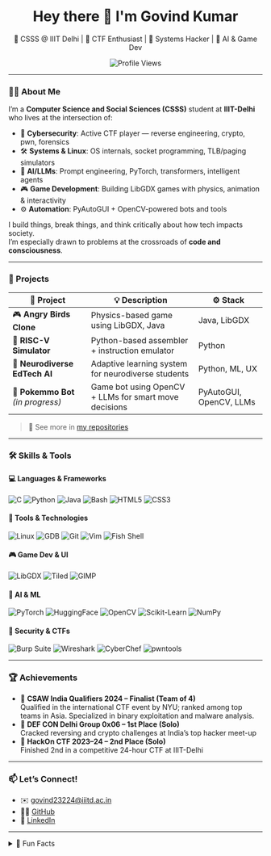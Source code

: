 <h1 align="center">Hey there 👋 I'm Govind Kumar</h1>
<p align="center">
  🧠 CSSS @ IIIT Delhi | 🔐 CTF Enthusiast | 🧰 Systems Hacker | 🤖 AI & Game Dev  
</p>

<p align="center">
  <img src="https://visitor-badge.glitch.me/badge?page_id=c0d3-Astra.visitor-badge&left_color=gray&right_color=blue" alt="Profile Views">
</p>


---

### 🧑‍💻 About Me

I’m a **Computer Science and Social Sciences (CSSS)** student at **IIIT-Delhi** who lives at the intersection of:

- 🔐 **Cybersecurity**: Active CTF player — reverse engineering, crypto, pwn, forensics  
- 🛠️ **Systems & Linux**: OS internals, socket programming, TLB/paging simulators  
- 🧠 **AI/LLMs**: Prompt engineering, PyTorch, transformers, intelligent agents  
- 🎮 **Game Development**: Building LibGDX games with physics, animation & interactivity  
- ⚙️ **Automation**: PyAutoGUI + OpenCV-powered bots and tools

I build things, break things, and think critically about how tech impacts society.  
I’m especially drawn to problems at the crossroads of **code and consciousness**.

---

### 🚀 Projects

| 🧩 Project | 💡 Description | ⚙️ Stack |
|-----------|----------------|----------|
| 🎮 **Angry Birds Clone** | Physics-based game using LibGDX, Java | Java, LibGDX |
| 🔧 **RISC-V Simulator** | Python-based assembler + instruction emulator | Python |
| 🧠 **Neurodiverse EdTech AI** | Adaptive learning system for neurodiverse students | Python, ML, UX |
| 🤖 **Pokemmo Bot** *(in progress)* | Game bot using OpenCV + LLMs for smart move decisions | PyAutoGUI, OpenCV, LLMs |

> 🧠 See more in [my repositories](https://github.com/c0d3-Astra?tab=repositories)

---

### 🛠️ Skills & Tools

#### 💻 Languages & Frameworks  
![C](https://img.shields.io/badge/C-00599C?style=for-the-badge&logo=c) 
![Python](https://img.shields.io/badge/Python-3776AB?style=for-the-badge&logo=python) 
![Java](https://img.shields.io/badge/Java-ED8B00?style=for-the-badge&logo=java) 
![Bash](https://img.shields.io/badge/Bash-121011?style=for-the-badge&logo=gnubash) 
![HTML5](https://img.shields.io/badge/HTML5-E34F26?style=for-the-badge&logo=html5) 
![CSS3](https://img.shields.io/badge/CSS3-1572B6?style=for-the-badge&logo=css3)

#### 🧰 Tools & Technologies  
![Linux](https://img.shields.io/badge/Linux-FCC624?style=for-the-badge&logo=linux&logoColor=black) 
![GDB](https://img.shields.io/badge/GDB-FF0000?style=for-the-badge) 
![Git](https://img.shields.io/badge/Git-F05032?style=for-the-badge&logo=git) 
![Vim](https://img.shields.io/badge/Vim-019733?style=for-the-badge&logo=vim) 
![Fish Shell](https://img.shields.io/badge/Fish%20Shell-4F5D95?style=for-the-badge)

#### 🎮 Game Dev & UI  
![LibGDX](https://img.shields.io/badge/LibGDX-E82117?style=for-the-badge) 
![Tiled](https://img.shields.io/badge/Tiled-51AFC2?style=for-the-badge) 
![GIMP](https://img.shields.io/badge/GIMP-5C5543?style=for-the-badge&logo=gimp)

#### 🤖 AI & ML  
![PyTorch](https://img.shields.io/badge/PyTorch-EE4C2C?style=for-the-badge&logo=pytorch) 
![HuggingFace](https://img.shields.io/badge/HuggingFace-fcc72e?style=for-the-badge&logo=huggingface) 
![OpenCV](https://img.shields.io/badge/OpenCV-5C3EE8?style=for-the-badge&logo=opencv) 
![Scikit-Learn](https://img.shields.io/badge/Scikit--Learn-F7931E?style=for-the-badge&logo=scikitlearn) 
![NumPy](https://img.shields.io/badge/NumPy-013243?style=for-the-badge&logo=numpy)

#### 🔐 Security & CTFs  
![Burp Suite](https://img.shields.io/badge/Burp%20Suite-FF6600?style=for-the-badge&logo=burpsuite) 
![Wireshark](https://img.shields.io/badge/Wireshark-1679A7?style=for-the-badge&logo=wireshark) 
![CyberChef](https://img.shields.io/badge/CyberChef-333333?style=for-the-badge) 
![pwntools](https://img.shields.io/badge/pwntools-red?style=for-the-badge)


---

### 🏆 Achievements

- 🏅 **CSAW India Qualifiers 2024 – Finalist (Team of 4)**  
  Qualified in the international CTF event by NYU; ranked among top teams in Asia. Specialized in binary exploitation and malware analysis.
- 🥇 **DEF CON Delhi Group 0x06 – 1st Place (Solo)**  
  Cracked reversing and crypto challenges at India’s top hacker meet-up  
- 🥈 **HackOn CTF 2023–24 – 2nd Place (Solo)**  
  Finished 2nd in a competitive 24-hour CTF at IIIT-Delhi  


---

### 📫 Let’s Connect!

- ✉️ govind23224@iiitd.ac.in  
- 🧑‍💻 [GitHub](https://github.com/c0d3-Astra)  
- 💼 [LinkedIn](https://www.linkedin.com/in/govindkum23224)  

---

<details>
<summary>🧙 Fun Facts</summary>

- I use **Arch btw** 🐧  
- I build my own CTFs  
- I once automated a game bot that outplayed real humans 😎  
- I can write Bash faster than I talk  
- I think every good dev should understand both **GDB and GPT**
</details>
